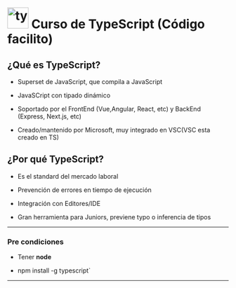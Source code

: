 # <img width="48" height="48" src="https://img.icons8.com/color/48/typescript.png" alt="typescript"/> Curso de TypeScript (Código facilito)

## ¿Qué es TypeScript?

- Superset de JavaScript, que compila a JavaScript

- JavaSCript con tipado dinámico

- Soportado por el FrontEnd (Vue,Angular, React, etc) y BackEnd (Express, Next.js, etc)

- Creado/mantenido por Microsoft, muy integrado en VSC(VSC esta creado en TS)

## ¿Por qué TypeScript?

- Es el standard del mercado laboral

- Prevención de errores en tiempo de ejecución

- Integración con Editores/IDE

- Gran herramienta para Juniors, previene typo o inferencia de tipos 

---

### Pre condiciones

- Tener **node**

- npm install -g typescript`

---